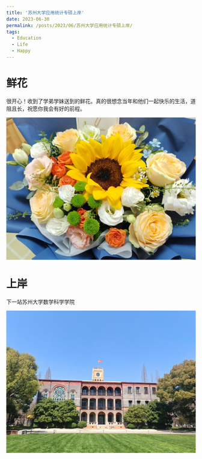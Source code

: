 ```yaml
---
title: '苏州大学应用统计专硕上岸'
date: 2023-06-30
permalink: /posts/2023/06/苏州大学应用统计专硕上岸/
tags:
  - Education
  - Life
  - Happy
---
```




鲜花
======

很开心！收到了学弟学妹送到的鲜花。真的很想念当年和他们一起快乐的生活，道阻且长，祝愿你我会有好的前程。

![](images/post/苏州大学应用统计专硕上岸/1.jpg)

# 上岸

下一站苏州大学数学科学学院

![](/images/post/苏州大学应用统计专硕上岸/2.jpg)